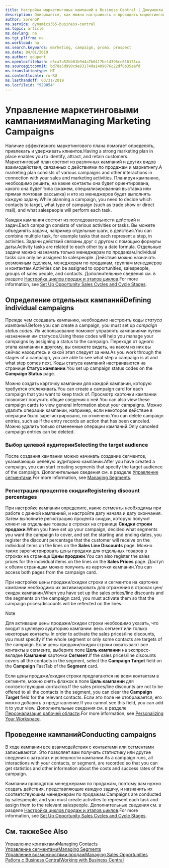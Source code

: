```yaml
---
title: Настройка маркетинговых кампаний в Business Central | Документы Майкрософт
description: Описывается, как можно настраивать и проводить маркетинговые кампании в Business Central, чтобы помочь выявить и привлечь потенциальных клиентов, а также сохранить существующих.
author: SorenGP
ms.service: dynamics365-business-central
ms.topic: article
ms.devlang: na
ms.tgt_pltfrm: na
ms.workload: na
ms.search.keywords: marketing, campaign, promo, prospect
ms.date: 04/01/2019
ms.author: edupont
ms.openlocfilehash: e3ca7a52bb01b9d4a7b6417be14396cc616131ca
ms.sourcegitcommit: bd78a5d990c9e83174da1409076c22df8b35eafd
ms.translationtype: HT
ms.contentlocale: ru-RU
ms.lasthandoff: 03/31/2019
ms.locfileid: "929054"
---
```

# <a name="managing-marketing-campaigns"></a><span data-ttu-id="fc525-103">Управление маркетинговыми кампаниями</span><span class="sxs-lookup"><span data-stu-id="fc525-103">Managing Marketing Campaigns</span></span>
<span data-ttu-id="fc525-104">Наличие эффективного маркетингового плана помогает определять, привлекать и удерживать клиентов.</span><span class="sxs-lookup"><span data-stu-id="fc525-104">Having a strong marketing plan in place enables you to identify, attract, and retain customers.</span></span> <span data-ttu-id="fc525-105">Маркетинговый план состоит из различных кампаний и других видов взаимодействия, связанных с действиями по продажам и маркетингу.</span><span class="sxs-lookup"><span data-stu-id="fc525-105">A marketing plan consists of various campaigns and other interactions in connection with your sales and marketing activities.</span></span> <span data-ttu-id="fc525-106">Планируя кампанию, необходимо решить, на какие контакты она будет ориентирована, какого она будет типа (скажем, специализированная выставка или прямая почтовая рассылка) и кто из менеджеров будет выполнять каждую задачу.</span><span class="sxs-lookup"><span data-stu-id="fc525-106">While planning a campaign, you need to decide which contacts to target, what type of campaign (such as trade show or direct mail), and what salespeople will perform each task.</span></span>

<span data-ttu-id="fc525-107">Каждая кампания состоит из последовательности действий и задач.</span><span class="sxs-lookup"><span data-stu-id="fc525-107">Each campaign consists of various activities or tasks.</span></span> <span data-ttu-id="fc525-108">Вы можете объединять задачи, например отдельные шаги, в действия.</span><span class="sxs-lookup"><span data-stu-id="fc525-108">You can combine multiple task, for example tasks that each represent a step, in activities.</span></span> <span data-ttu-id="fc525-109">Задачи действий связаны друг с другом с помощью формулы даты.</span><span class="sxs-lookup"><span data-stu-id="fc525-109">Activity tasks are related to each other by a date formula.</span></span> <span data-ttu-id="fc525-110">Отдельные задачи можно назначать только менеджерам по продажам.</span><span class="sxs-lookup"><span data-stu-id="fc525-110">Individual tasks can only be assigned to salespeople.</span></span> <span data-ttu-id="fc525-111">Действия можно назначать возможным сделкам, менеджерам по продажам, группам менеджеров и контактам.</span><span class="sxs-lookup"><span data-stu-id="fc525-111">Activities can be assigned to opportunities, salespeople, groups of sales people, and contacts.</span></span> <span data-ttu-id="fc525-112">Дополнительные сведения см. в разделе [Настройка циклов продаж и этапов циклов](marketing-how-setup-opportunity-sales-cycles-stages.md).</span><span class="sxs-lookup"><span data-stu-id="fc525-112">For more information, see [Set Up Opportunity Sales Cycles and Cycle Stages](marketing-how-setup-opportunity-sales-cycles-stages.md).</span></span>

## <a name="defining-individual-campaigns"></a><span data-ttu-id="fc525-113">Определение отдельных кампаний</span><span class="sxs-lookup"><span data-stu-id="fc525-113">Defining individual campaigns</span></span>
<span data-ttu-id="fc525-114">Прежде чем создавать кампанию, необходимо настроить *коды статуса кампаний*.</span><span class="sxs-lookup"><span data-stu-id="fc525-114">Before you can create a campaign, you must set up *campaign status codes*.</span></span> <span data-ttu-id="fc525-115">Их использование поможет управлять кампаниями путем назначения им статусов.</span><span class="sxs-lookup"><span data-stu-id="fc525-115">Using these codes will help you manage your campaigns by assigning a status to the campaign.</span></span> <span data-ttu-id="fc525-116">Переходя от одного этапа кампании к другому, вы сможете видеть, на каком из них вы сейчас находитесь и какой этап следует за ним.</span><span class="sxs-lookup"><span data-stu-id="fc525-116">As you work through the stages of a campaign, you are able to see what step a campaign is at and what step comes next.</span></span> <span data-ttu-id="fc525-117">Коды статуса кампаний настраиваются на странице **Статус кампании**.</span><span class="sxs-lookup"><span data-stu-id="fc525-117">You set up campaign status codes on the **Campaign Status** page.</span></span>

<span data-ttu-id="fc525-118">Можно создать карточку кампании для каждой кампании, которую требуется отслеживать.</span><span class="sxs-lookup"><span data-stu-id="fc525-118">You can create a campaign card for each campaign that you want to keep track of.</span></span> <span data-ttu-id="fc525-119">Просмотр карточки кампании позволяет получить общие сведения о ней.</span><span class="sxs-lookup"><span data-stu-id="fc525-119">You can also view these campaign cards to view general information about your campaigns.</span></span>
<span data-ttu-id="fc525-120">Можно удалить операции кампании, например, если некоторое действие в операции было зарегистрировано, но отменено.</span><span class="sxs-lookup"><span data-stu-id="fc525-120">You can delete campaign entries, such as if the entry records an action that has been canceled.</span></span> <span data-ttu-id="fc525-121">Можно удалить только отмененные операции кампаний.</span><span class="sxs-lookup"><span data-stu-id="fc525-121">Only canceled campaign entries can be deleted.</span></span>

### <a name="selecting-the-target-audience"></a><span data-ttu-id="fc525-122">Выбор целевой аудитории</span><span class="sxs-lookup"><span data-stu-id="fc525-122">Selecting the target audience</span></span>
<span data-ttu-id="fc525-123">После создания кампании можно начинать создание сегментов, указывающих целевую аудиторию кампании.</span><span class="sxs-lookup"><span data-stu-id="fc525-123">After you have created a campaign, you can start creating segments that specify the target audience of the campaign.</span></span> <span data-ttu-id="fc525-124">Дополнительные сведения см. в разделе [Управление сегментами](marketing-segments.md).</span><span class="sxs-lookup"><span data-stu-id="fc525-124">For more information, see [Managing Segments](marketing-segments.md).</span></span>

### <a name="registering-discount-percentages"></a><span data-ttu-id="fc525-125">Регистрация процентов скидки</span><span class="sxs-lookup"><span data-stu-id="fc525-125">Registering discount percentages</span></span>
<span data-ttu-id="fc525-126">При настройке кампании определите, какие сегменты необходимы при работе с данной кампанией, и настройте дату начала и дату окончания. Затем выполните регистрацию процента скидки, которую получит клиент на отдельные товары в строках на странице **Скидки строки продажи**.</span><span class="sxs-lookup"><span data-stu-id="fc525-126">When you have set up your campaign, decided what segments you want the campaign to cover, and set the starting and ending dates, you register the discount percentage that the customer will receive on the individual items on the lines on the **Sales Line Discounts** page.</span></span> <span data-ttu-id="fc525-127">Можно также зарегистрировать цены продажи для отдельных товаров в строках на странице **Цены продажи**.</span><span class="sxs-lookup"><span data-stu-id="fc525-127">You can also register the sales prices for the individual items on the lines on the **Sales Prices** page.</span></span> <span data-ttu-id="fc525-128">Доступ к обеим страницам можно получить из карточки кампании.</span><span class="sxs-lookup"><span data-stu-id="fc525-128">You can access both pages from the campaign card.</span></span>

 <span data-ttu-id="fc525-129">При настройке цены продажи/скидки строки и сегментов на карточке кампании необходимо их активизировать для отражения в строках цен/скидок кампании.</span><span class="sxs-lookup"><span data-stu-id="fc525-129">When you have set up the sales prices/line discounts and the segments on the campaign card, you must activate them so that the campaign prices/discounts will be reflected on the lines.</span></span>

> [!NOTE]  
>   <span data-ttu-id="fc525-130">Для активации цены продажи/скидки строки необходимо указать, что входит в целевую аудиторию кампании: весь сегмент или только некоторые контакты.</span><span class="sxs-lookup"><span data-stu-id="fc525-130">In order to activate the sales prices/line discounts, you must specify if the whole segment or only some contacts are targets of the campaign.</span></span> <span data-ttu-id="fc525-131">Если цены продажи/скидки строки охватывают все контакты в сегменте, выберите поле **Цель кампании** на экспресс-вкладке **Кампания** карточки **Сегмент**.</span><span class="sxs-lookup"><span data-stu-id="fc525-131">If the sales prices/line discounts covers all the contacts in the segment, select the **Campaign Target** field on the **Campaign** FastTab of the **Segment** card.</span></span>

<span data-ttu-id="fc525-132">Если цены продажи/скидки строки предлагаются не всем контактам в сегменте, можно снять флажок в поле **Цель кампании** для соответствующих контактов.</span><span class="sxs-lookup"><span data-stu-id="fc525-132">If the sales prices/line discounts are not to be offered to all the contacts in the segment, you can clear the **Campaign Target** field for the relevant contacts.</span></span> <span data-ttu-id="fc525-133">Если это поле не отображается, его можно добавить в представление.</span><span class="sxs-lookup"><span data-stu-id="fc525-133">If you cannot see this field, you can add it to your view.</span></span> <span data-ttu-id="fc525-134">Дополнительные сведения см. в разделе [Персонализация рабочей области](ui-personalization-user.md).</span><span class="sxs-lookup"><span data-stu-id="fc525-134">For more information, see [Personalizing Your Workspace](ui-personalization-user.md).</span></span>

## <a name="conducting-campaigns"></a><span data-ttu-id="fc525-135">Проведение кампаний</span><span class="sxs-lookup"><span data-stu-id="fc525-135">Conducting campaigns</span></span>
<span data-ttu-id="fc525-136">В ходе кампании все взаимодействия с контактами или сегментами записываются. Это позволяет вам получать статистику или другие сведения о затратах и успешности кампании.</span><span class="sxs-lookup"><span data-stu-id="fc525-136">As a campaign runs, all interactions with your contacts, or segment, are recorded so that you can get statistics and other information about the costs and success rates of the campaign.</span></span>

<span data-ttu-id="fc525-137">Кампании проводятся менеджерами по продажам, поэтому вам нужно создать действия, представляющие каждую задачу, и назначить их соответствующим менеджерам по продажам.</span><span class="sxs-lookup"><span data-stu-id="fc525-137">Campaigns are conducted by salespeople, and you must create activities to represent each task and assign them to the relevant salespeople.</span></span> <span data-ttu-id="fc525-138">Дополнительные сведения см. в разделе [Настройка циклов продаж и этапов циклов](marketing-how-setup-opportunity-sales-cycles-stages.md).</span><span class="sxs-lookup"><span data-stu-id="fc525-138">For more information, see [Set Up Opportunity Sales Cycles and Cycle Stages](marketing-how-setup-opportunity-sales-cycles-stages.md).</span></span>

## <a name="see-also"></a><span data-ttu-id="fc525-139">См. также</span><span class="sxs-lookup"><span data-stu-id="fc525-139">See Also</span></span>
[<span data-ttu-id="fc525-140">Управление контактами</span><span class="sxs-lookup"><span data-stu-id="fc525-140">Managing Contacts</span></span>](marketing-contacts.md)  
[<span data-ttu-id="fc525-141">Управление сегментами</span><span class="sxs-lookup"><span data-stu-id="fc525-141">Managing Segments</span></span>](marketing-segments.md)  
[<span data-ttu-id="fc525-142">Управление возможностями продаж</span><span class="sxs-lookup"><span data-stu-id="fc525-142">Managing Sales Opportunities</span></span>](marketing-manage-sales-opportunities.md)  
[<span data-ttu-id="fc525-143">Работа с Business Central</span><span class="sxs-lookup"><span data-stu-id="fc525-143">Working with Business Central</span></span>](ui-work-product.md)  
